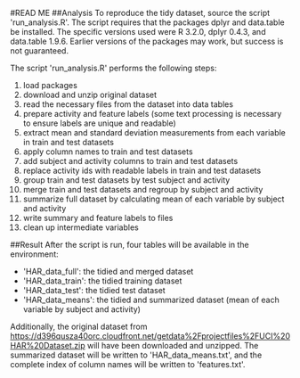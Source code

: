 #READ ME
##Analysis
To reproduce the tidy dataset, source the script 'run_analysis.R'. The script requires that the packages dplyr and data.table be installed. The specific versions used were R 3.2.0, dplyr 0.4.3, and data.table 1.9.6. Earlier versions of the packages may work, but success is not guaranteed.

The script 'run_analysis.R' performs the following steps:

  1. load packages
  2. download and unzip original dataset
  3. read the necessary files from the dataset into data tables
  4. prepare activity and feature labels (some text processing is necessary to ensure labels are unique and readable)
  5. extract mean and standard deviation measurements from each variable in train and test datasets
  6. apply column names to train and test datasets
  7. add subject and activity columns to train and test datasets
  8. replace activity ids with readable labels in train and test datasets
  9. group train and test datasets by test subject and activity
  10. merge train and test datasets and regroup by subject and activity
  11. summarize full dataset by calculating mean of each variable by subject and activity
  12. write summary and feature labels to files
  13. clean up intermediate variables

##Result
After the script is run, four tables will be available in the environment:

  - 'HAR_data_full': the tidied and merged dataset
  - 'HAR_data_train': the tidied training dataset
  - 'HAR_data_test': the tidied test dataset
  - 'HAR_data_means': the tidied and summarized dataset (mean of each variable by subject and activity)

Additionally, the original dataset from https://d396qusza40orc.cloudfront.net/getdata%2Fprojectfiles%2FUCI%20HAR%20Dataset.zip will have been downloaded and unzipped. The summarized dataset will be written to 'HAR_data_means.txt', and the complete index of column names will be written to 'features.txt'. 

